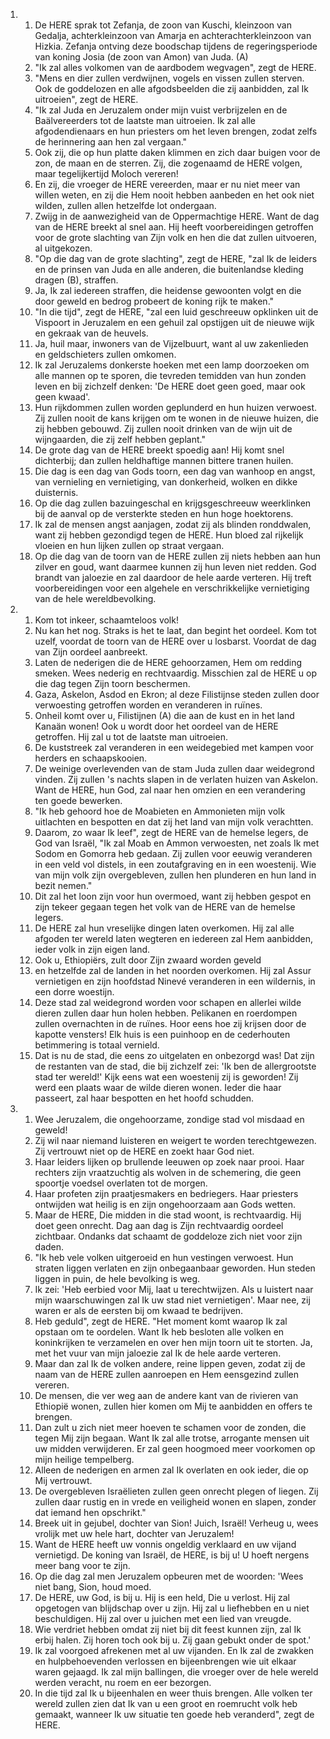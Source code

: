 <ol>
  <li>
    <ol>
      <li>De HERE sprak tot Zefanja, de zoon van Kuschi, kleinzoon van Gedalja, achterkleinzoon van Amarja en achterachterkleinzoon van Hizkia. Zefanja ontving deze boodschap tijdens de regeringsperiode van koning Josia (de zoon van Amon) van Juda. (A)</li>
      <li>"Ik zal alles volkomen van de aardbodem wegvagen", zegt de HERE.</li>
      <li>"Mens en dier zullen verdwijnen, vogels en vissen zullen sterven. Ook de goddelozen en alle afgodsbeelden die zij aanbidden, zal Ik uitroeien", zegt de HERE.</li>
      <li>"Ik zal Juda en Jeruzalem onder mijn vuist verbrijzelen en de Baälvereerders tot de laatste man uitroeien. Ik zal alle afgodendienaars en hun priesters om het leven brengen, zodat zelfs de herinnering aan hen zal vergaan."</li>
      <li>Ook zij, die op hun platte daken klimmen en zich daar buigen voor de zon, de maan en de sterren. Zij, die zogenaamd de HERE volgen, maar tegelijkertijd Moloch vereren!</li>
      <li>En zij, die vroeger de HERE vereerden, maar er nu niet meer van willen weten, en zij die Hem nooit hebben aanbeden en het ook niet wilden, zullen allen hetzelfde lot ondergaan.</li>
      <li>Zwijg in de aanwezigheid van de Oppermachtige HERE. Want de dag van de HERE breekt al snel aan. Hij heeft voorbereidingen getroffen voor de grote slachting van Zijn volk en hen die dat zullen uitvoeren, al uitgekozen.</li>
      <li>"Op die dag van de grote slachting", zegt de HERE, "zal Ik de leiders en de prinsen van Juda en alle anderen, die buitenlandse kleding dragen (B), straffen.</li>
      <li>Ja, Ik zal iedereen straffen, die heidense gewoonten volgt en die door geweld en bedrog probeert de koning rijk te maken."</li>
      <li>"In die tijd", zegt de HERE, "zal een luid geschreeuw opklinken uit de Vispoort in Jeruzalem en een gehuil zal opstijgen uit de nieuwe wijk en gekraak van de heuvels.</li>
      <li>Ja, huil maar, inwoners van de Vijzelbuurt, want al uw zakenlieden en geldschieters zullen omkomen.</li>
      <li>Ik zal Jeruzalems donkerste hoeken met een lamp doorzoeken om alle mannen op te sporen, die tevreden temidden van hun zonden leven en bij zichzelf denken: 'De HERE doet geen goed, maar ook geen kwaad'.</li>
      <li>Hun rijkdommen zullen worden geplunderd en hun huizen verwoest. Zij zullen nooit de kans krijgen om te wonen in de nieuwe huizen, die zij hebben gebouwd. Zij zullen nooit drinken van de wijn uit de wijngaarden, die zij zelf hebben geplant."</li>
      <li>De grote dag van de HERE breekt spoedig aan! Hij komt snel dichterbij; dan zullen heldhaftige mannen bittere tranen huilen.</li>
      <li>Die dag is een dag van Gods toorn, een dag van wanhoop en angst, van vernieling en vernietiging, van donkerheid, wolken en dikke duisternis.</li>
      <li>Op die dag zullen bazuingeschal en krijgsgeschreeuw weerklinken bij de aanval op de versterkte steden en hun hoge hoektorens.</li>
      <li>Ik zal de mensen angst aanjagen, zodat zij als blinden ronddwalen, want zij hebben gezondigd tegen de HERE. Hun bloed zal rijkelijk vloeien en hun lijken zullen op straat vergaan.</li>
      <li>Op die dag van de toorn van de HERE zullen zij niets hebben aan hun zilver en goud, want daarmee kunnen zij hun leven niet redden. God brandt van jaloezie en zal daardoor de hele aarde verteren. Hij treft voorbereidingen voor een algehele en verschrikkelijke vernietiging van de hele wereldbevolking.</li>
    </ol>
  </li>
  <li>
    <ol>
      <li>Kom tot inkeer, schaamteloos volk!</li>
      <li>Nu kan het nog. Straks is het te laat, dan begint het oordeel. Kom tot uzelf, voordat de toorn van de HERE over u losbarst. Voordat de dag van Zijn oordeel aanbreekt.</li>
      <li>Laten de nederigen die de HERE gehoorzamen, Hem om redding smeken. Wees nederig en rechtvaardig. Misschien zal de HERE u op die dag tegen Zijn toorn beschermen.</li>
      <li>Gaza, Askelon, Asdod en Ekron; al deze Filistijnse steden zullen door verwoesting getroffen worden en veranderen in ruïnes.</li>
      <li>Onheil komt over u, Filistijnen (A) die aan de kust en in het land Kanaän wonen! Ook u wordt door het oordeel van de HERE getroffen. Hij zal u tot de laatste man uitroeien.</li>
      <li>De kuststreek zal veranderen in een weidegebied met kampen voor herders en schaapskooien.</li>
      <li>De weinige overlevenden van de stam Juda zullen daar weidegrond vinden. Zij zullen 's nachts slapen in de verlaten huizen van Askelon. Want de HERE, hun God, zal naar hen omzien en een verandering ten goede bewerken.</li>
      <li>"Ik heb gehoord hoe de Moabieten en Ammonieten mijn volk uitlachten en bespotten en dat zij het land van mijn volk verachtten.</li>
      <li>Daarom, zo waar Ik leef", zegt de HERE van de hemelse legers, de God van Israël, "Ik zal Moab en Ammon verwoesten, net zoals Ik met Sodom en Gomorra heb gedaan. Zij zullen voor eeuwig veranderen in een veld vol distels, in een zoutafgraving en in een woestenij. Wie van mijn volk zijn overgebleven, zullen hen plunderen en hun land in bezit nemen."</li>
      <li>Dit zal het loon zijn voor hun overmoed, want zij hebben gespot en zijn tekeer gegaan tegen het volk van de HERE van de hemelse legers.</li>
      <li>De HERE zal hun vreselijke dingen laten overkomen. Hij zal alle afgoden ter wereld laten wegteren en iedereen zal Hem aanbidden, ieder volk in zijn eigen land.</li>
      <li>Ook u, Ethiopiërs, zult door Zijn zwaard worden geveld</li>
      <li>en hetzelfde zal de landen in het noorden overkomen. Hij zal Assur vernietigen en zijn hoofdstad Ninevé veranderen in een wildernis, in een dorre woestijn.</li>
      <li>Deze stad zal weidegrond worden voor schapen en allerlei wilde dieren zullen daar hun holen hebben. Pelikanen en roerdompen zullen overnachten in de ruïnes. Hoor eens hoe zij krijsen door de kapotte vensters! Elk huis is een puinhoop en de cederhouten betimmering is totaal vernield.</li>
      <li>Dat is nu de stad, die eens zo uitgelaten en onbezorgd was! Dat zijn de restanten van de stad, die bij zichzelf zei: 'Ik ben de allergrootste stad ter wereld!' Kijk eens wat een woestenij zij is geworden! Zij werd een plaats waar de wilde dieren wonen. Ieder die haar passeert, zal haar bespotten en het hoofd schudden.</li>
    </ol>
  </li>
  <li>
    <ol>
      <li>Wee Jeruzalem, die ongehoorzame, zondige stad vol misdaad en geweld!</li>
      <li>Zij wil naar niemand luisteren en weigert te worden terechtgewezen. Zij vertrouwt niet op de HERE en zoekt haar God niet.</li>
      <li>Haar leiders lijken op brullende leeuwen op zoek naar prooi. Haar rechters zijn vraatzuchtig als wolven in de schemering, die geen spoortje voedsel overlaten tot de morgen.</li>
      <li>Haar profeten zijn praatjesmakers en bedriegers. Haar priesters ontwijden wat heilig is en zijn ongehoorzaam aan Gods wetten.</li>
      <li>Maar de HERE, Die midden in die stad woont, is rechtvaardig. Hij doet geen onrecht. Dag aan dag is Zijn rechtvaardig oordeel zichtbaar. Ondanks dat schaamt de goddeloze zich niet voor zijn daden.</li>
      <li>"Ik heb vele volken uitgeroeid en hun vestingen verwoest. Hun straten liggen verlaten en zijn onbegaanbaar geworden. Hun steden liggen in puin, de hele bevolking is weg.</li>
      <li>Ik zei: 'Heb eerbied voor Mij, laat u terechtwijzen. Als u luistert naar mijn waarschuwingen zal Ik uw stad niet vernietigen'. Maar nee, zij waren er als de eersten bij om kwaad te bedrijven.</li>
      <li>Heb geduld", zegt de HERE. "Het moment komt waarop Ik zal opstaan om te oordelen. Want Ik heb besloten alle volken en koninkrijken te verzamelen en over hen mijn toorn uit te storten. Ja, met het vuur van mijn jaloezie zal Ik de hele aarde verteren.</li>
      <li>Maar dan zal Ik de volken andere, reine lippen geven, zodat zij de naam van de HERE zullen aanroepen en Hem eensgezind zullen vereren.</li>
      <li>De mensen, die ver weg aan de andere kant van de rivieren van Ethiopië wonen, zullen hier komen om Mij te aanbidden en offers te brengen.</li>
      <li>Dan zult u zich niet meer hoeven te schamen voor de zonden, die tegen Mij zijn begaan. Want Ik zal alle trotse, arrogante mensen uit uw midden verwijderen. Er zal geen hoogmoed meer voorkomen op mijn heilige tempelberg.</li>
      <li>Alleen de nederigen en armen zal Ik overlaten en ook ieder, die op Mij vertrouwt.</li>
      <li>De overgebleven Israëlieten zullen geen onrecht plegen of liegen. Zij zullen daar rustig en in vrede en veiligheid wonen en slapen, zonder dat iemand hen opschrikt."</li>
      <li>Breek uit in gejubel, dochter van Sion! Juich, Israël! Verheug u, wees vrolijk met uw hele hart, dochter van Jeruzalem!</li>
      <li>Want de HERE heeft uw vonnis ongeldig verklaard en uw vijand vernietigd. De koning van Israël, de HERE, is bij u! U hoeft nergens meer bang voor te zijn.</li>
      <li>Op die dag zal men Jeruzalem opbeuren met de woorden: 'Wees niet bang, Sion, houd moed.</li>
      <li>De HERE, uw God, is bij u. Hij is een held, Die u verlost. Hij zal opgetogen van blijdschap over u zijn. Hij zal u liefhebben en u niet beschuldigen. Hij zal over u juichen met een lied van vreugde.</li>
      <li>Wie verdriet hebben omdat zij niet bij dit feest kunnen zijn, zal Ik erbij halen. Zij horen toch ook bij u. Zij gaan gebukt onder de spot.'</li>
      <li>Ik zal voorgoed afrekenen met al uw vijanden. En Ik zal de zwakken en hulpbehoevenden verlossen en bijeenbrengen wie uit elkaar waren gejaagd. Ik zal mijn ballingen, die vroeger over de hele wereld werden veracht, nu roem en eer bezorgen.</li>
      <li>In die tijd zal Ik u bijeenhalen en weer thuis brengen. Alle volken ter wereld zullen zien dat Ik van u een groot en roemrucht volk heb gemaakt, wanneer Ik uw situatie ten goede heb veranderd", zegt de HERE.</li>
    </ol>
  </li>
</ol>